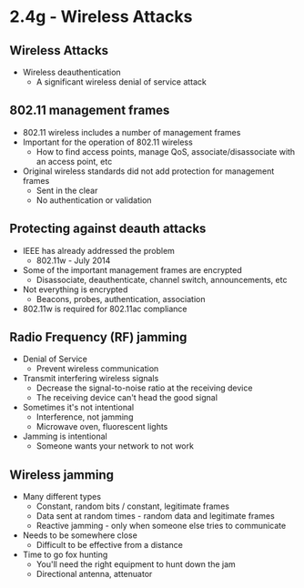 # 2.4g - Wireless Attacks
## Wireless Attacks
- Wireless deauthentication
	- A significant wireless denial of service attack
## 802.11 management frames
- 802.11 wireless includes a number of management frames
- Important for the operation of 802.11 wireless
	- How to find access points, manage QoS, associate/disassociate with an access point, etc
- Original wireless standards did not add protection for management frames
	- Sent in the clear
	- No authentication or validation
## Protecting against deauth attacks
- IEEE has already addressed the problem
	- 802.11w - July 2014
- Some of the important management frames are encrypted
	- Disassociate, deauthenticate, channel switch, announcements, etc
- Not everything is encrypted
	- Beacons, probes, authentication, association
- 802.11w is required for 802.11ac compliance
## Radio Frequency (RF) jamming
- Denial of Service
	- Prevent wireless communication
- Transmit interfering wireless signals
	- Decrease the signal-to-noise ratio at the receiving device
	- The receiving device can't head the good signal
- Sometimes it's not intentional
	- Interference, not jamming
	- Microwave oven, fluorescent lights
- Jamming is intentional
	- Someone wants your network to not work
## Wireless jamming
- Many different types
	- Constant, random bits / constant, legitimate frames
	- Data sent at random times - random data and legitimate frames
	- Reactive jamming - only when someone else tries to communicate
- Needs to be somewhere close
	- Difficult to be effective from a distance
- Time to go fox hunting
	- You'll need the right equipment to hunt down the jam
	- Directional antenna, attenuator
